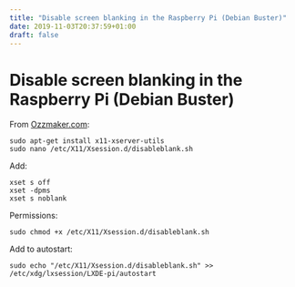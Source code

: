 ```yaml
---
title: "Disable screen blanking in the Raspberry Pi (Debian Buster)"
date: 2019-11-03T20:37:59+01:00
draft: false
---
```


# Disable screen blanking in the Raspberry Pi (Debian Buster)

From [Ozzmaker.com](http://ozzmaker.com/enable-x-windows-on-piscreen/):

```
sudo apt-get install x11-xserver-utils
sudo nano /etc/X11/Xsession.d/disableblank.sh
```

Add:
```
xset s off
xset -dpms
xset s noblank
```

Permissions:
```
sudo chmod +x /etc/X11/Xsession.d/disableblank.sh
```

Add to autostart:
```
sudo echo "/etc/X11/Xsession.d/disableblank.sh" >> /etc/xdg/lxsession/LXDE-pi/autostart
```

